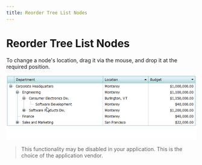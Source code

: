 ```yaml
---
title: Reorder Tree List Nodes
---
```

# Reorder Tree List Nodes
To change a node's location, drag it via the mouse, and drop it at the required position.

![ASPxTreeList_NodeDragDrop](../../../images/Img8911.gif)

> This functionality may be disabled in your application. This is the choice of the application vendor.